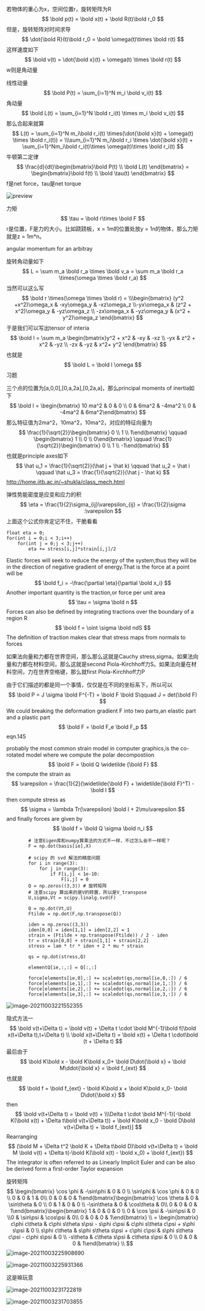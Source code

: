 若物体的重心为x，空间位置r，旋转矩阵为R
$$
\bold p(t) = \bold x(t) + \bold R(t)\bold r_0
$$
但是，旋转矩阵对时间求导
$$
\dot{\bold R}(t)\bold r_0 = \bold \omega(t)\times \bold r(t)
$$
这样速度如下
$$
\bold v(t) = \dot{\bold x}(t) + \omega(t) \times \bold r(t)
$$
w则是角动量

线性动量
$$
\bold P(t) = \sum_{i=1}^N m_i \bold v_i(t)
$$
角动量
$$
\bold L(t) = \sum_{i=1}^N \bold r_i(t) \times m_i \bold v_i(t)
$$
那么合起来就算
$$
L(t) = \sum_{i=1}^N m_i\bold r_i(t) \times(\dot{\bold x}(t) + \omega(t) \times \bold r_i(t)) = \\\sum_{i=1}^N m_i\bold r_i \times \dot{\bold x}(t) + \sum_{i=1}^Nm_i\bold r_i(t)\times \omega(t)\times \bold r_i(t)
$$
牛顿第二定律
$$
\frac{d}{dt}\begin{bmatrix}\bold P(t) \\ \bold L(t) \end{bmatrix} = \begin{bmatrix}\bold f(t) \\ \bold \tau(t) \end{bmatrix}
$$
f是net force，tau是net torque

![preview](https://pic2.zhimg.com/v2-d4a238facfcb39193e245cb064aa0650_r.jpg)

力矩
$$
\tau = \bold r\times \bold F
$$
r是位置，F是力的大小。比如跷跷板，x = 1m的位置处放y = 1n的物体，那么力矩就是z = 1m*n。

angular momentum for an arbitray

旋转角动量如下
$$
L = \sum m_a \bold r_a \times \bold v_a = \sum m_a \bold r_a \times(\omega \times \bold r_a)
$$
当然可以这么写
$$
\bold r \times(\omega \times \bold r) = \\\begin{bmatrix} (y^2 +x^2)\omega_x & -xy\omega_y & -xz\omega_z \\-yx\omega_x & (z^2 + x^2)\omega_y & -yz\omega_z \\ -zx\omega_x & -yz\omega_y & (x^2 + y^2)\omega_z \end{bmatrix}
$$
于是我们可以写出tensor of interia
$$
\bold I = \sum m_a \begin{bmatrix}y^2 + x^2 & -xy & -xz \\ -yx & z^2 + x^2 & -yz \\ -zx & -yz & x^2+ y^2 \end{bmatrix}
$$
也就是
$$
\bold L = \bold I \omega
$$
习题

三个点的位置为[a,0,0],[0,a,2a],[0,2a,a]，那么principal moments of inertia如下
$$
\bold I = \begin{bmatrix} 10 ma^2 & 0 & 0 \\ 0 & 6ma^2 & -4ma^2 \\ 0  & -4ma^2 & 6ma^2\end{bmatrix}
$$
那么特征值为2ma^2，10ma^2，10ma^2，对应的特征向量为
$$
\frac{1}{\sqrt{2}}\begin{bmatrix} 0 \\ 1 \\ 1\end{bmatrix} \qquad \begin{bmatrix} 1 \\ 0 \\ 0\end{bmatrix} \qquad \frac{1}{\sqrt{2}}\begin{bmatrix} 0 \\ 1 \\ -1\end{bmatrix}
$$
也就是principle axes如下
$$
\hat u_1 = \frac{1}{\sqrt{2}}(\hat j + \hat k) \qquad \hat u_2 = \hat i \qquad \hat u_3 = \frac{1}{\sqrt{2}}(\hat j - \hat k)
$$
http://home.iitb.ac.in/~shukla/class_mech.html

弹性势能密度是应变和应力的积
$$
\eta = \frac{1}{2}\sigma_{ij}\varepsilon_{ij} = \frac{1}{2}\sigma :\varepsilon
$$
上面这个公式你肯定记不住，干脆看看

```
float eta = 0;
for(int i = 0;i < 3;i++)
	for(int j = 0;j < 3;j++)
		eta += stress[i,j]*strain[i,j]/2
```

Elastic forces will seek to reduce the energy of the system,thus they will be in the direction of negative gradient of energy.That is the force at a point will be
$$
\bold f_i = -\frac{\partial \eta}{\partial \bold x_i}
$$
Another important quantity is the traction,or force per unit area
$$
\tau = \sigma \bold n
$$
Forces can also be defined by integrating tractions over the boundary of a region R
$$
\bold f = \oint \sigma \bold ndS
$$
The definition of traction makes clear that stress maps from normals to forces

如果法向量和力都在世界空间，那么那么这就是Cauchy stress,sigma。如果法向量和力都在材料空间，那么这就是second Piola-Kirchhoff力S。如果法向量在材料空间，力在世界空格键，那么就first Piola-Kirchhoff力P

由于它们描述的都是同一个事情，仅仅是在不同的坐标系下，所以可以
$$
\bold P = J \sigma \bold F^{-T} = \bold F \bold S\qquad J = det(\bold F)
$$
We could breaking the deformation gradient F into two parts,an elastic part and a plastic part
$$
\bold F = \bold F_e \bold F_p
$$
eqn.145

probably the most common strain model in computer graphics,is the co-rotated model where we compute the polar decompostiion
$$
\bold F = \bold Q \widetilde {\bold F}
$$
the compute the strain as
$$
\varepsilon = \frac{1}{2}(\widetilde{\bold F} + \widetilde{\bold F}^T) - \bold I
$$
then compute stress as 
$$
\sigma = \lambda Tr(\varepsilon) \bold I + 2\mu\varepsilon
$$
and finally forces are given by
$$
\bold f = \bold Q \sigma \bold n_i
$$

```
        # 注意Eigen库和numpy算乘法的方式不一样，不过怎么会不一样呢？
        F = np.dot(basis[ie],X)
        
        # scipy 的 svd 解法的精度问题
        for i in range(3):
            for j in range(3):
                if F[i,j] < 1e-10:
                    F[i,j] = 0
        Q = np.zeros((3,3)) # 旋转矩阵
        # 注意scipy 算出来的是V的转置，所以是V_transpose
        U,sigma,Vt = scipy.linalg.svd(F)
        
        Q = np.dot(Vt,U)
        Ftilde = np.dot(F,np.transpose(Q))
        
        iden = np.zeros((3,3))
        iden[0,0] = iden[1,1] = iden[2,2] = 1
        strain = (Ftilde + np.transpose(Ftilde)) / 2 - iden
        tr = strain[0,0] + strain[1,1] + strain[2,2]
        stress = lam * tr * iden + 2 * mu * strain

        qs = np.dot(stress,Q)
        
        elementQ[ie,:,:] = Q[:,:]
        
        force[elements[ie,0],:] += scaledot(qs,normal[ie,0,:]) / 6
        force[elements[ie,1],:] += scaledot(qs,normal[ie,1,:]) / 6
        force[elements[ie,2],:] += scaledot(qs,normal[ie,2,:]) / 6
        force[elements[ie,3],:] += scaledot(qs,normal[ie,3,:]) / 6
```

![image-20211003221552355](D:\图形学书籍\系列流体文章\gif\image-20211003221552355.png)

隐式方法一
$$
\bold v(t+\Delta t) = \bold v(t) + \Delta t \cdot \bold M^{-1}\bold f(\bold x(t+\Delta t),t+\Delta t) \\
\bold x(t+\Delta t) = \bold x(t) + \Delta t \cdot\bold (t + \Delta t)
$$
最后由于
$$
\bold K\bold x - \bold K\bold x_0+ \bold D\dot{\bold x} + \bold M\ddot{\bold x} = \bold f_{ext}
$$
也就是
$$
\bold f = \bold f_{ext} - \bold K\bold x + \bold K\bold x_0- \bold D\dot{\bold x}
$$
then
$$
\bold v(t+\Delta t) = \bold v(t) + \\\Delta t \cdot \bold M^{-1}[-\bold K(\bold x(t) + \Delta t\bold v(t+\Delta t)) + \bold K\bold x_0 - \bold D\bold v(t+\Delta t) + \bold f_{ext}]
$$
Rearranging
$$
(\bold M + \Delta t^2 \bold K + \Delta t\bold D)\bold v(t+\Delta t) = \bold M \bold v(t) + \Delta t(-\bold K(\bold x(t) - \bold x_0) + \bold f_{ext})
$$
The integrator is often referred to as Linearly Implicit Euler and can be also be derived form a first-order Taylor expansion

旋转矩阵
$$
\begin{bmatrix} \cos \phi & -\sin\phi & 0 & 0 \\ \sin\phi & \cos \phi & 0 & 0 \\ 0 & 0 & 1 & 0\\ 0 & 0 & 0 & 1\end{bmatrix}\begin{bmatrix} \cos \theta & 0 & \sin\theta & 0 \\ 0 & 1 & 0 & 0 \\ -\sin\theta & 0 & \cos\theta & 0\\ 0 & 0 & 0 & 1\end{bmatrix}\begin{bmatrix} 1 & 0 & 0 & 0 \\ 0 & \cos \psi & -\sin\psi & 0 \\0 & \sin\psi & \cos\psi & 0\\ 0 & 0 & 0 & 1\end{bmatrix} \\
= \begin{bmatrix} c\phi c\theta & c\phi s\theta s\psi - s\phi c\psi & c\phi s\theta c\psi + s\phi s\psi & 0 \\ s\phi c\theta  & s\phi s\theta s\psi + c\phi c\psi  & s\phi s\theta c\psi - c\phi s\psi & 0 \\ -s\theta & c\theta s\psi & c\theta s\psi & 0 \\ 0 & 0 & 0 & 1\end{bmatrix} \\
$$
![image-20211003225908690](D:\图形学书籍\系列流体文章\gif\image-20211003225908690.png)

![image-20211003225931366](D:\图形学书籍\系列流体文章\gif\image-20211003225931366.png)

这是嘛玩意

![image-20211003231722819](D:\图形学书籍\系列流体文章\gif\image-20211003231722819.png)

![image-20211003231703855](D:\图形学书籍\系列流体文章\gif\image-20211003231703855.png)